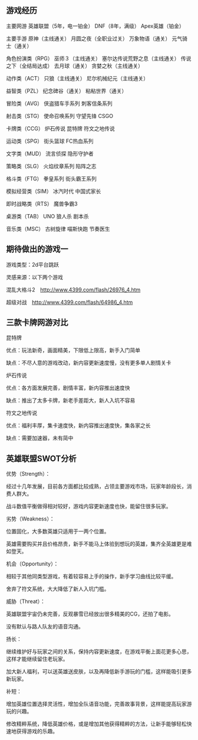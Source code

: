 ## 游戏经历

主要网游	英雄联盟（5年，电一铂金）	DNF（8年，满级）	Apex英雄（铂金）		

主要手游	原神（主线通关）	月圆之夜（全职业过关）	万象物语（通关）	元气骑士（通关）	

角色扮演类（RPG）	巫师３（主线通关）	塞尔达传说荒野之息（主线通关）	传说之下（全结局达成）	去月球（通关）	贪婪之秋（主线通关）

动作类（ACT）	只狼（主线通关）	尼尔机械纪元（主线通关）			

益智类（PZL）	纪念碑谷（通关）	粘粘世界（通关）			

冒险类（AVG）	侠盗猎车手系列	刺客信条系列			

射击类（STG）	使命召唤系列	守望先锋	CSGO		

卡牌类（CCG）	炉石传说	昆特牌	符文之地传说		

运动类（SPG）	街头篮球	FC热血系列			

文字类（MUD）	流言侦探	隐形守护者			

策略类（SLG）	火焰纹章系列	陷阵之志			

格斗类（FTG）	拳皇系列	街头霸王系列			

模拟经营类（SIM）	冰汽时代	中国式家长			

即时战略类（RTS）	魔兽争霸3				

桌游类（TAB）	UNO	狼人杀	剧本杀		

音乐类（MSC）	古树旋律	喵斯快跑	节奏医生		


## 期待做出的游戏一

游戏类型：2d平台跳跃

灵感来源：以下两个游戏

混乱大格斗2　http://www.4399.com/flash/26976_4.htm

超级对战　http://www.4399.com/flash/64986_4.htm

## 三款卡牌网游对比

昆特牌

优点：玩法新奇，画面精美，下限低上限高，新手入门简单

缺点：不尽人意的游戏改动，新内容更新速度慢，没有更多单人剧情关卡

炉石传说

优点：各方面发展完善，剧情丰富，新内容推出速度快

缺点：推出了太多卡牌，新老手差距大，新人入坑不容易

符文之地传说

优点：福利丰厚，集卡速度快，新内容推出速度快，集各家之长

缺点：需要加速器，未有简中

## 英雄联盟SWOT分析

优势（Strength）：

经过十几年发展，目前各方面都比较成熟，占领主要游戏市场，玩家年龄段长，消费人群大。

战斗数值平衡做得相对较好，游戏内容更新速度也快，能留住很多玩家。

劣势（Weakness）：

位置固化，大多数英雄只适用于一两个位置。

英雄需要购买并且价格昂贵，新手不能马上体验到想玩的英雄，集齐全英雄更是难如登天。

机会（Opportunity）：

相较于其他同类型游戏，有着较容易上手的操作，新手学习曲线比较平缓。

舍弃了符文系统，大大降低了新人入坑门槛。

威胁（Threat）：

英雄联盟宇宙仍未完善，反观暴雪已经放出很多精美的CG，还拍了电影。

没有默认与路人队友的语音沟通。


扬长：

继续维护好与玩家之间的关系，保持内容更新速度，在游戏平衡上面花更多心思，这样才能继续留住老玩家。

加大新人福利，可以送英雄送皮肤，以及再降低新手游玩的门槛，这样能吸引更多新玩家。

补短：

增加英雄位置选择灵活性，增加全队语音功能，完善故事背景，这样能提高玩家游玩的兴趣。

修改精粹系统，降低英雄价格，或是增加其他获得精粹的方法，让新手能够轻松快速地获得游戏的乐趣。
